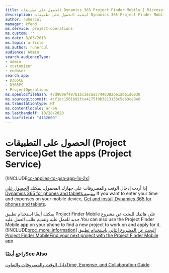 ```yaml
---
title: الحصول على تطبيقات Dynamics 365 Project Finder Mobile | MicrosoftDocs
description: كيفية الحصول على تطبيقات Dynamics 365 Project Finder Mobile
author: ruhercul
manager: kfend
ms.service: project-operations
ms.custom: ''
ms.date: 8/03/2018
ms.topic: article
ms.author: ruhercul
audience: Admin
search.audienceType:
- admin
- customizer
- enduser
search.app:
- D365CE
- D365PS
- ProjectOperations
ms.openlocfilehash: 47d909ef497b1bc3ecaa37440382be1ab61d0830
ms.sourcegitcommit: 4cf1dc1561b92fca4175f0b3813133c5e63ce8e6
ms.translationtype: HT
ms.contentlocale: ar-SA
ms.lasthandoff: 10/28/2020
ms.locfileid: "4132669"
---
```

# <a name="get-the-apps-project-service"></a><span data-ttu-id="bf02e-103">الحصول على التطبيقات (Project Service)</span><span class="sxs-lookup"><span data-stu-id="bf02e-103">Get the apps (Project Service)</span></span>

[!INCLUDE[cc-applies-to-psa-app-1x-2x](../includes/cc-applies-to-psa-app-1x-2x.md)]

<span data-ttu-id="bf02e-104">إذا أردت إدخال الوقت والمصروفات على جهازك المحمول، يمكنك [الحصول على Dynamics 365 for phones and tablets‬ وتثبيته](https://docs.microsoft.com/dynamics365/mobile-app/dynamics-365-phones-tablets-users-guide).</span><span class="sxs-lookup"><span data-stu-id="bf02e-104">If you want to enter your time and expenses on your mobile device, [Get and install Dynamics 365 for phones and tablets](https://docs.microsoft.com/dynamics365/mobile-app/dynamics-365-phones-tablets-users-guide).</span></span>  
  
 <span data-ttu-id="bf02e-105">يمكنك أيضًا استخدام تطبيق Project Finder Mobile على هاتفك للبحث عن مشروع جديد للعمل عليه وتقديم طلب العمل عليه.</span><span class="sxs-lookup"><span data-stu-id="bf02e-105">You can also use the Project Finder Mobile app on your phone to find a new project to work on and apply for it.</span></span> [!INCLUDE[proc_more_information](../includes/proc-more-information.md)] <span data-ttu-id="bf02e-106">[البحث عن المشروع التالي باستخدام تطبيق Project Finder Mobile](../psa/find-next-project-finder-mobile-app.md)</span><span class="sxs-lookup"><span data-stu-id="bf02e-106">[Find your next project with the Project Finder Mobile app](../psa/find-next-project-finder-mobile-app.md)</span></span> 
  
### <a name="see-also"></a><span data-ttu-id="bf02e-107">راجع أيضًا</span><span class="sxs-lookup"><span data-stu-id="bf02e-107">See Also</span></span>  
 [<span data-ttu-id="bf02e-108">دليل الوقت والمصروفات والتعاون</span><span class="sxs-lookup"><span data-stu-id="bf02e-108">Time, Expense, and Collaboration Guide</span></span>](../psa/time-expense-collaboration-guide.md)

